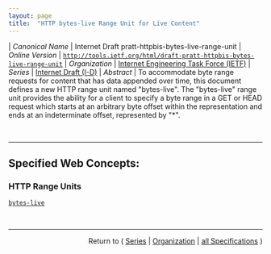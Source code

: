 ```yaml
---
layout: page
title:  "HTTP bytes-live Range Unit for Live Content"
---
```


| *Canonical Name* | Internet Draft pratt-httpbis-bytes-live-range-unit
| *Online Version* | [`http://tools.ietf.org/html/draft-pratt-httpbis-bytes-live-range-unit`](http://tools.ietf.org/html/draft-pratt-httpbis-bytes-live-range-unit)
| *Organization* | [Internet Engineering Task Force (IETF)](..  "List of specification series by this organization")
| *Series* | [Internet Draft (I-D)](.  "List of specifications in this series")
| *Abstract* | To accommodate byte range requests for content that has data appended over time, this document defines a new HTTP range unit named "bytes-live". The "bytes-live" range unit provides the ability for a client to specify a byte range in a GET or HEAD request which starts at an arbitrary byte offset within the representation and ends at an indeterminate offset, represented by "*".

<br/>
<hr/>

## Specified Web Concepts:

### HTTP Range Units

[`bytes-live`](/concepts/http-range-unit/bytes-live "As with the &#34;bytes&#34; range unit, a &#34;bytes-live&#34; Range request allows a client to designate a subset of bytes from the representation data to be transferred in payloads as a sequence of octets. But the form of a &#34;bytes-live&#34; request is focused on accessing data that may be appended to the representation over time.")



<br/>
<hr/>

<p style="text-align: right">Return to ( <a href="./">Series</a> | <a href="../">Organization</a> | <a href="../../">all Specifications</a> )</p>